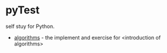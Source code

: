# pyTest

self stuy for Python. 

* [algorithms](https://github.com/raistlint/pyTest/tree/master/algorithms) - the implement and exercise for \<introduction of algorithms\>
